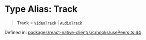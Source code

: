 # Type Alias: Track

> **Track** = [`VideoTrack`](VideoTrack.md) \| [`AudioTrack`](AudioTrack.md)

Defined in: [packages/react-native-client/src/hooks/usePeers.ts:44](https://github.com/fishjam-cloud/mobile-client-sdk/blob/b59d08631f5fbe1fa162c766a63916c14024e0d4/packages/react-native-client/src/hooks/usePeers.ts#L44)
